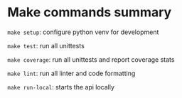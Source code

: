 # Make commands summary

`make setup`: configure python venv for development

`make test`: run all unittests

`make coverage`: run all unittests and report coverage stats

`make lint`: run all linter and code formatting

`make run-local`: starts the api locally
